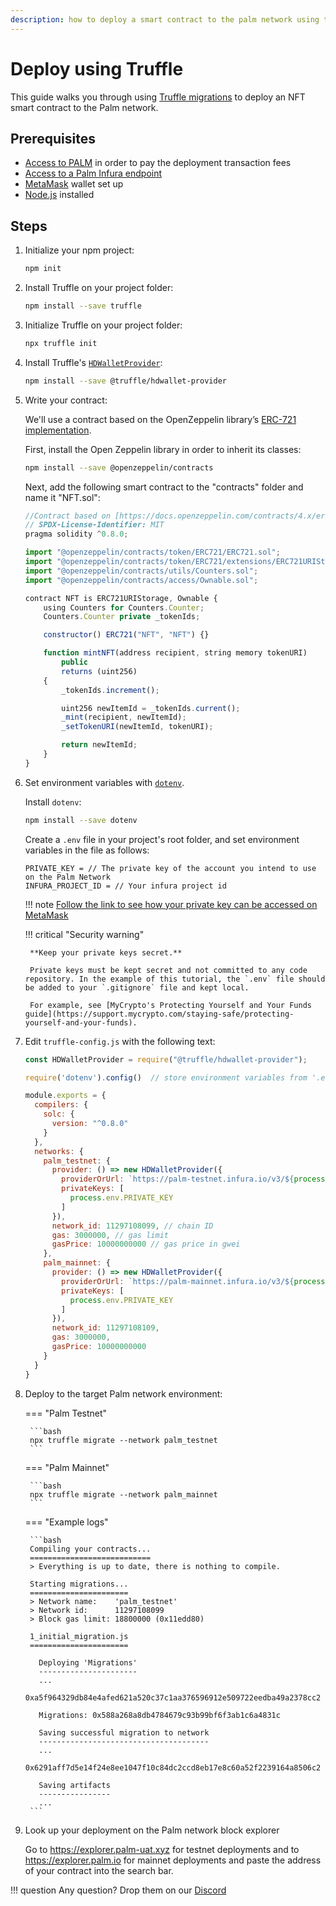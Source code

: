```yaml
---
description: how to deploy a smart contract to the palm network using truffle.
---
```


# Deploy using Truffle

This guide walks you through using [Truffle migrations](https://www.trufflesuite.com/docs/truffle/getting-started/running-migrations)
to deploy an NFT smart contract to the Palm network.

## Prerequisites

- [Access to PALM](../Get-Started/Tokens.md) in order to pay the deployment transaction fees
- [Access to a Palm Infura endpoint](../Get-Started/Connect/Overview.md)
- [MetaMask](https://metamask.io/) wallet set up
- [Node.js](https://nodejs.org/en/download/) installed

## Steps

1. Initialize your npm project:

    ```bash
    npm init
    ```

2. Install Truffle on your project folder:

    ```bash
    npm install --save truffle
    ```

3. Initialize Truffle on your project folder:

    ```bash
    npx truffle init
    ```

4. Install Truffle's [`HDWalletProvider`](https://github.com/trufflesuite/truffle/tree/develop/packages/hdwallet-provider):

    ```bash
    npm install --save @truffle/hdwallet-provider
    ```

5. Write your contract:

    We'll use a contract based on the OpenZeppelin library’s [ERC-721 implementation](https://docs.openzeppelin.com/contracts/4.x/erc721).

    First, install the Open Zeppelin library in order to inherit its classes:

    ```bash
    npm install --save @openzeppelin/contracts
    ```

    Next, add the following smart contract to the "contracts" folder and name it "NFT.sol":

    ```js
    //Contract based on [https://docs.openzeppelin.com/contracts/4.x/erc721](https://docs.openzeppelin.com/contracts/4.x/erc721)
    // SPDX-License-Identifier: MIT
    pragma solidity ^0.8.0;

    import "@openzeppelin/contracts/token/ERC721/ERC721.sol";
    import "@openzeppelin/contracts/token/ERC721/extensions/ERC721URIStorage.sol";
    import "@openzeppelin/contracts/utils/Counters.sol";
    import "@openzeppelin/contracts/access/Ownable.sol";

    contract NFT is ERC721URIStorage, Ownable {
        using Counters for Counters.Counter;
        Counters.Counter private _tokenIds;

        constructor() ERC721("NFT", "NFT") {}

        function mintNFT(address recipient, string memory tokenURI)
            public
            returns (uint256)
        {
            _tokenIds.increment();

            uint256 newItemId = _tokenIds.current();
            _mint(recipient, newItemId);
            _setTokenURI(newItemId, tokenURI);

            return newItemId;
        }
    }
    ```

6. Set environment variables with [`dotenv`](https://www.npmjs.com/package/dotenv).

    Install `dotenv`:

    ```bash
    npm install --save dotenv
    ```

    Create a `.env` file in your project's root folder, and set environment variables in the file as follows:

    ```text
    PRIVATE_KEY = // The private key of the account you intend to use on the Palm Network
    INFURA_PROJECT_ID = // Your infura project id
    ```

    !!! note
        [Follow the link to see how your private key can be accessed on MetaMask](https://metamask.zendesk.com/hc/en-us/articles/360015289632-How-to-Export-an-Account-Private-Key)

    !!! critical "Security warning"

        **Keep your private keys secret.**

        Private keys must be kept secret and not committed to any code repository. In the example of this tutorial, the `.env` file should be added to your `.gitignore` file and kept local.

        For example, see [MyCrypto's Protecting Yourself and Your Funds guide](https://support.mycrypto.com/staying-safe/protecting-yourself-and-your-funds).

7. Edit `truffle-config.js` with the following text:

    ```js
    const HDWalletProvider = require("@truffle/hdwallet-provider");

    require('dotenv').config()  // store environment variables from '.env' to process.env

    module.exports = {
      compilers: {
        solc: {
          version: "^0.8.0"
        }
      },
      networks: {
        palm_testnet: {
          provider: () => new HDWalletProvider({
            providerOrUrl: `https://palm-testnet.infura.io/v3/${process.env.INFURA_PROJECT_ID}`,
            privateKeys: [
              process.env.PRIVATE_KEY
            ]
          }),
          network_id: 11297108099, // chain ID
          gas: 3000000, // gas limit
          gasPrice: 10000000000 // gas price in gwei
        },
        palm_mainnet: {
          provider: () => new HDWalletProvider({
            providerOrUrl: `https://palm-mainnet.infura.io/v3/${process.env.INFURA_PROJECT_ID}`,
            privateKeys: [
              process.env.PRIVATE_KEY
            ]
          }),
          network_id: 11297108109,
          gas: 3000000,
          gasPrice: 10000000000
        }
      }
    }
    ```

8. Deploy to the target Palm network environment:

    === "Palm Testnet"

        ```bash
        npx truffle migrate --network palm_testnet
        ```

    === "Palm Mainnet"

        ```bash
        npx truffle migrate --network palm_mainnet
        ```

    === "Example logs"

        ```bash
        Compiling your contracts...
        ===========================
        > Everything is up to date, there is nothing to compile.

        Starting migrations...
        ======================
        > Network name:    'palm_testnet'
        > Network id:      11297108099
        > Block gas limit: 18800000 (0x11edd80)

        1_initial_migration.js
        ======================

          Deploying 'Migrations'
          ----------------------
          ...
          0xa5f964329db84e4afed621a520c37c1aa376596912e509722eedba49a2378cc2

          Migrations: 0x588a268a8db4784679c93b99bf6f3ab1c6a4831c

          Saving successful migration to network
          --------------------------------------
          ...
          0x6291aff7d5e14f24e8ee1047f10c84dc2ccd8eb17e8c60a52f2239164a8506c2

          Saving artifacts
          ----------------
          ...
        ```

9. Look up your deployment on the Palm network block explorer

    Go to https://explorer.palm-uat.xyz for testnet deployments and to https://explorer.palm.io for mainnet deployments and paste the address of your contract into the search bar.

!!! question
    Any question? Drop them on our [Discord](https://discord.gg/grcpwNRxVj)
